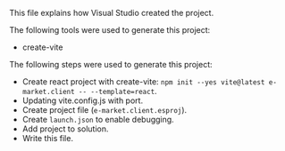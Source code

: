 This file explains how Visual Studio created the project.

The following tools were used to generate this project:
- create-vite

The following steps were used to generate this project:
- Create react project with create-vite: `npm init --yes vite@latest e-market.client -- --template=react`.
- Updating vite.config.js with port.
- Create project file (`e-market.client.esproj`).
- Create `launch.json` to enable debugging.
- Add project to solution.
- Write this file.

